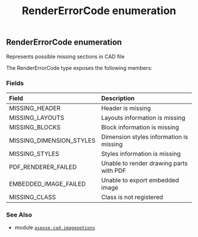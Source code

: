 ﻿---
title: RenderErrorCode enumeration
second_title: Aspose.CAD for Python via .NET API References
description: 
type: docs
weight: 500
url: /python-net/aspose.cad.imageoptions/rendererrorcode/
is_root: false
---

## RenderErrorCode enumeration

Represents possible missing sections in CAD file



The RenderErrorCode type exposes the following members:

### Fields
| Field | Description |
| :- | :- |
| MISSING_HEADER | Header is missing |
| MISSING_LAYOUTS | Layouts information is missing |
| MISSING_BLOCKS | Block information is missing |
| MISSING_DIMENSION_STYLES | Dimension styles information is missing |
| MISSING_STYLES | Styles information is missing |
| PDF_RENDERER_FAILED | Unable to render drawing parts with PDF |
| EMBEDDED_IMAGE_FAILED | Unable to export embedded image |
| MISSING_CLASS | Class is not registered |



### See Also
* module [`aspose.cad.imageoptions`](..)
